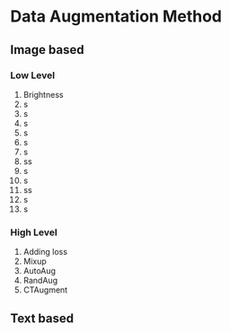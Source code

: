 # Data Augmentation Method
## Image based
### Low Level
1. Brightness
2. s
3. s
4. s
5. s
6. s
7. s
8. ss
9. s
10. s
11. ss
12. s
13. s
### High Level
1. Adding loss
2. Mixup  
3. AutoAug  
4. RandAug  
5. CTAugment  
## Text based




















